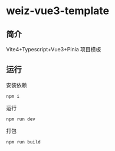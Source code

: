 # weiz-vue3-template

## 简介

Vite4+Typescript+Vue3+Pinia 项目模板

## 运行

安装依赖
```shell
npm i
```

运行
```shell
npm run dev
```

打包
```shell
npm run build
```